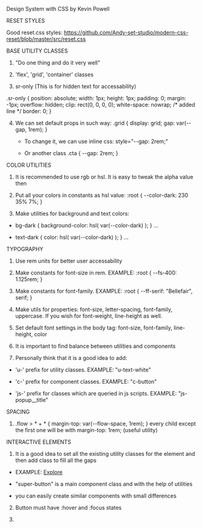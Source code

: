 Design System with CSS by Kevin Powell


RESET STYLES

Good reset.css styles: https://github.com/Andy-set-studio/modern-css-reset/blob/master/src/reset.css


BASE UTILITY CLASSES

1) "Do one thing and do it very well"

2) 'flex', 'grid', 'container' classes

3) sr-only (This is for hidden text for accessability)

.sr-only {
  position: absolute;
  width: 1px;
  height: 1px;
  padding: 0;
  margin: -1px;
  overflow: hidden;
  clip: rect(0, 0, 0, 0);
  white-space: nowrap; /* added line */
  border: 0;
}

4) We can set default props in such way: .grid { display: grid; gap: var(--gap, 1rem); }

   - To change it, we can use inline css: style="--gap: 2rem;"

   - Or another class .cta { --gap: 2rem; }


COLOR UTILITIES

1) It is recommended to use rgb or hsl. It is easy to tweak the alpha value then

2) Put all your colors in constants as hsl value: :root { --color-dark: 230 35% 7%; }

3) Make utilities for background and text colors:

  - bg-dark { background-color: hsl( var(--color-dark) ); } ...

  - text-dark { color: hsl( var(--color-dark) ); } ...

  
TYPOGRAPHY

1) Use rem units for better user accessability

2) Make constants for font-size in rem. EXAMPLE: :root { --fs-400: 1.125rem; }

3) Make constants for font-family. EXAMPLE: :root { --ff-serif: "Bellefair", serif; }

4) Make utils for properties: font-size, letter-spacing, font-family, uppercase. If you wish for font-weight, line-height as well.

5) Set default font settings in the body tag: font-size, font-family, line-height, color

6) It is important to find balance between utilities and components

7) Personally think that it is a good idea to add:
  
  - 'u-' prefix for utility classes. EXAMPLE:  "u-text-white"

  - 'c-' prefix for component classes.  EXAMPLE:  "c-button" 

  - 'js-' prefix for classes which are queried in js scripts.  EXAMPLE:  "js-popup__title"


SPACING

1) .flow > * + * { margin-top: var(--flow-space, 1rem); }  every child except the first one will be with margin-top: 1rem;  (useful utility)


INTERACTIVE ELEMENTS

1) It is a good idea to set all the existing utility classes for the element and then add class to fill all the gaps 

  - EXAMPLE: <a href="#" class="super-button text-white bg-dark ff-serif uppercase">Explore</a>

  - "super-button" is a main component class and with the help of utilities 

  - you can easily create similar components with small differences

2) Button must have :hover and :focus states

3) 
